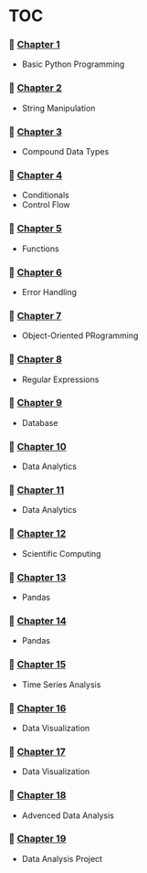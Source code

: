 # TOC

### :open_file_folder: [Chapter 1](./chapter1)

* Basic Python Programming

### :open_file_folder: [Chapter 2](./chapter2)

* String Manipulation

### :open_file_folder: [Chapter 3](./chapter3)

* Compound Data Types

### :open_file_folder: [Chapter 4](./chapter4)

* Conditionals
* Control Flow

### :open_file_folder: [Chapter 5](./chapter5)

* Functions

### :open_file_folder: [Chapter 6](./chapter6)

* Error Handling

### :open_file_folder: [Chapter 7](./chapter7)

* Object-Oriented PRogramming

### :open_file_folder: [Chapter 8](./chapter8)

* Regular Expressions

### :open_file_folder: [Chapter 9](./chapter9)

* Database

### :open_file_folder: [Chapter 10](./chapter10)

* Data Analytics

### :open_file_folder: [Chapter 11](./chapter11)

* Data Analytics

### :open_file_folder: [Chapter 12](./chapter12)

* Scientific Computing

### :open_file_folder: [Chapter 13](./chapter13)

* Pandas

### :open_file_folder: [Chapter 14](./chapter14)

* Pandas

### :open_file_folder: [Chapter 15](./chapter15)

* Time Series Analysis

### :open_file_folder: [Chapter 16](./chapter16)

* Data Visualization

### :open_file_folder: [Chapter 17](./chapter17)

* Data Visualization

### :open_file_folder: [Chapter 18](./chapter18)

* Advenced Data Analysis

### :open_file_folder: [Chapter 19](./chapter19)

* Data Analysis Project


